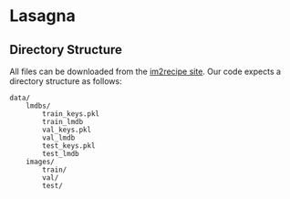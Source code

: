 # Lasagna

## Directory Structure
All files can be downloaded from the [im2recipe site](http://im2recipe.csail.mit.edu/dataset/download/). Our code expects a directory structure as follows:

```
data/
    lmdbs/
        train_keys.pkl
        train_lmdb
        val_keys.pkl
        val_lmdb
        test_keys.pkl
        test_lmdb
    images/
        train/
        val/
        test/
```

